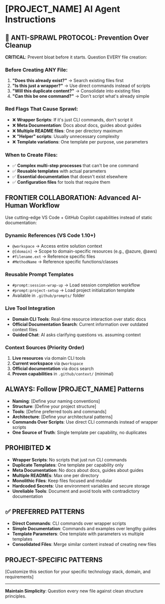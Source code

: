 # [PROJECT_NAME] AI Agent Instructions

## 🚨 ANTI-SPRAWL PROTOCOL: Prevention Over Cleanup
**CRITICAL**: Prevent bloat before it starts. Question EVERY file creation:

### Before Creating ANY File:
1. **"Does this already exist?"** → Search existing files first
2. **"Is this just a wrapper?"** → Use direct commands instead of scripts
3. **"Will this duplicate content?"** → Consolidate into existing files
4. **"Can this be one command?"** → Don't script what's already simple

### Red Flags That Cause Sprawl:
- ❌ **Wrapper Scripts**: If it's just CLI commands, don't script it
- ❌ **Meta Documentation**: Docs about docs, guides about guides
- ❌ **Multiple README files**: One per directory maximum
- ❌ **"Helper" scripts**: Usually unnecessary complexity
- ❌ **Template variations**: One template per purpose, use parameters

### When to Create Files:
- ✅ **Complex multi-step processes** that can't be one command
- ✅ **Reusable templates** with actual parameters
- ✅ **Essential documentation** that doesn't exist elsewhere
- ✅ **Configuration files** for tools that require them

## FRONTIER COLLABORATION: Advanced AI-Human Workflow
Use cutting-edge VS Code + GitHub Copilot capabilities instead of static documentation:

### **Dynamic References (VS Code 1.10+)**
- `@workspace` → Access entire solution context
- `@[domain]` → Scope to domain-specific resources (e.g., @azure, @aws)
- `#filename.ext` → Reference specific files
- `#MethodName` → Reference specific functions/classes

### **Reusable Prompt Templates** 
- `#prompt:session-wrap-up` → Load session completion workflow
- `#prompt:project-setup` → Load project initialization template
- Available in `.github/prompts/` folder

### **Live Tool Integration**
- **Domain CLI Tools**: Real-time resource interaction over static docs
- **Official Documentation Search**: Current information over outdated context files
- **Guided Chat**: AI asks clarifying questions vs. assuming context

### **Context Sources (Priority Order)**
1. **Live resources** via domain CLI tools
2. **Current workspace** via `@workspace`  
3. **Official documentation** via docs search
4. **Proven capabilities** in `.github/context/` (minimal)

## ALWAYS: Follow [PROJECT_NAME] Patterns
- **Naming**: [Define your naming conventions]
- **Structure**: [Define your project structure]
- **Tools**: [Define preferred tools and commands]
- **Architecture**: [Define your architectural patterns]
- **Commands Over Scripts**: Use direct CLI commands instead of wrapper scripts
- **One Source of Truth**: Single template per capability, no duplicates

## PROHIBITED ❌
- **Wrapper Scripts**: No scripts that just run CLI commands
- **Duplicate Templates**: One template per capability only
- **Meta Documentation**: No docs about docs, guides about guides  
- **Multiple READMEs**: Max one per directory
- **Monolithic Files**: Keep files focused and modular
- **Hardcoded Secrets**: Use environment variables and secure storage
- **Unreliable Tools**: Document and avoid tools with contradictory documentation

## ✅ PREFERRED PATTERNS
- **Direct Commands**: CLI commands over wrapper scripts
- **Simple Documentation**: Commands and examples over lengthy guides
- **Template Parameters**: One template with parameters vs multiple templates
- **Consolidated Files**: Merge similar content instead of creating new files

## PROJECT-SPECIFIC PATTERNS
[Customize this section for your specific technology stack, domain, and requirements]

---

**Maintain Simplicity**: Question every new file against clean structure principles.
